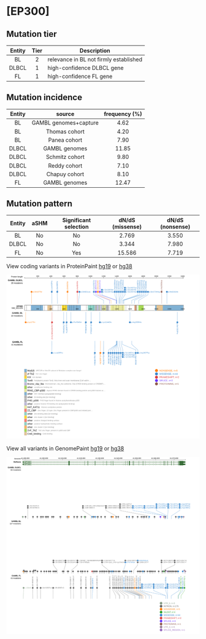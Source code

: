 # [EP300]

## Mutation tier

|Entity|Tier|Description                           |
|:------:|:----:|--------------------------------------|
|BL    |2   |relevance in BL not firmly established|
|DLBCL |1   |high-confidence DLBCL gene            |
|FL    |1   |high-confidence FL gene               |
## Mutation incidence

|Entity|source               |frequency (%)|
|:------:|:---------------------:|:-------------:|
|BL    |GAMBL genomes+capture| 4.62        |
|BL    |Thomas cohort        | 4.20        |
|BL    |Panea cohort         | 7.90        |
|DLBCL |GAMBL genomes        |11.85        |
|DLBCL |Schmitz cohort       | 9.80        |
|DLBCL |Reddy cohort         | 7.10        |
|DLBCL |Chapuy cohort        | 8.10        |
|FL    |GAMBL genomes        |12.47        |

## Mutation pattern

|Entity|aSHM|Significant selection|dN/dS (missense)|dN/dS (nonsense)|
|:------:|:----:|:---------------------:|:----------------:|:----------------:|
|BL    |No  |No                   | 2.769          |3.550           |
|DLBCL |No  |No                   | 3.344          |7.980           |
|FL    |No  |Yes                  |15.586          |7.719           |




View coding variants in ProteinPaint [hg19](https://www.bcgsc.ca/downloads/morinlab/GAMBL/test/genes/EP300_protein.html)  or [hg38](https://www.bcgsc.ca/downloads/morinlab/GAMBL/test/genes/EP300_protein_hg38.html)

![image](images/proteinpaint/EP300_NM_001429.svg)

View all variants in GenomePaint [hg19](https://www.bcgsc.ca/downloads/morinlab/GAMBL/test/genes/EP300.html)  or [hg38](https://www.bcgsc.ca/downloads/morinlab/GAMBL/test/genes/EP300_hg38.html)

![image](images/proteinpaint/EP300.svg)
